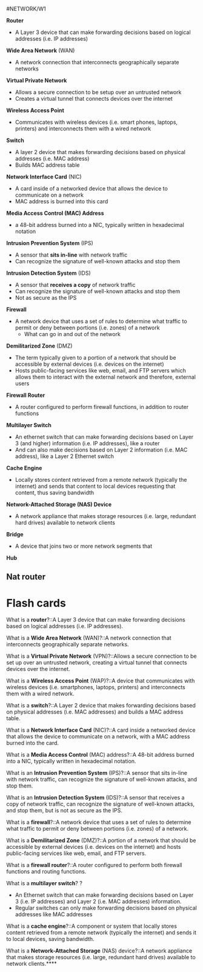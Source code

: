 #NETWORK/W1

**Router**
- A Layer 3 device that can make forwarding decisions based on logical addresses (i.e. IP addresses)

**Wide Area Network** (WAN)
- A network connection that interconnects geographically separate networks

**Virtual Private Network**
- Allows a secure connection to be setup over an untrusted network
- Creates a virtual tunnel that connects devices over the internet

**Wireless Access Point**
- Communicates with wireless devices (i.e. smart phones, laptops, printers) and interconnects them with a wired network

**Switch**
- A layer 2 device that makes forwarding decisions based on physical addresses (i.e. MAC address)
- Builds MAC address table 

**Network Interface Card** (NIC)
- A card inside of a networked device that allows the device to communicate on a network
- MAC address is burned into this card

**Media Access Control (MAC) Address**
- a 48-bit address burned into a NIC, typically written in hexadecimal notation

**Intrusion Prevention System** (IPS)
- A sensor that **sits in-line** with network traffic
- Can recognize the signature of well-known attacks and stop them

**Intrusion Detection System** (IDS)
- A sensor that **receives a copy** of network traffic
- Can recognize the signature of well-known attacks and stop them
- Not as secure as the IPS

**Firewall**
- A network device that uses a set of rules to determine what traffic to permit or deny between portions (i.e. zones) of a network
	- What can go in and out of the network

**Demilitarized Zone** (DMZ)
- The term typically given to a portion of a network that should be accessible by external devices (i.e. devices on the internet)
- Hosts public-facing services like web, email, and FTP servers which allows them to interact with the external network and therefore, external users

**Firewall Router**
- A router configured to perform firewall functions, in addition to router functions

**Multilayer Switch**
- An ethernet switch that can make forwarding decisions based on Layer 3 (and higher) information (i.e. IP addresses), like a router 
- And can also make decisions based on Layer 2 information (i.e. MAC address), like a Layer 2 Ethernet switch

**Cache Engine**
- Locally stores content retrieved from a remote network (typically the internet) and sends that content to local devices requesting that content, thus saving bandwidth

**Network-Attached Storage (NAS) Device**
- A network appliance that makes storage resources (i.e. large, redundant hard drives) available to network clients

**Bridge**
- A device that joins two or more network segments that 

**Hub**

**Nat router**
- 

# Flash cards

What is a **router**?::A Layer 3 device that can make forwarding decisions based on logical addresses (i.e. IP addresses).
<!--SR:!2024-10-14,12,230-->

What is a **Wide Area Network** (WAN)?::A network connection that interconnects geographically separate networks.
<!--SR:!2024-10-11,2,170-->

What is a **Virtual Private Network** (VPN)?::Allows a secure connection to be set up over an untrusted network, creating a virtual tunnel that connects devices over the internet.
<!--SR:!2024-10-10,1,130-->

What is a **Wireless Access Point** (WAP)?::A device that communicates with wireless devices (i.e. smartphones, laptops, printers) and interconnects them with a wired network.
<!--SR:!2024-10-06,4,210-->

What is a **switch**?::A Layer 2 device that makes forwarding decisions based on physical addresses (i.e. MAC addresses) and builds a MAC address table.
<!--SR:!2024-10-14,12,230-->

What is a **Network Interface Card** (NIC)?::A card inside a networked device that allows the device to communicate on a network, with a MAC address burned into the card.
<!--SR:!2024-10-06,2,190-->

What is a **Media Access Control** (MAC) address?::A 48-bit address burned into a NIC, typically written in hexadecimal notation.
<!--SR:!2024-10-15,6,210-->

What is an **Intrusion Prevention System** (IPS)?::A sensor that sits in-line with network traffic, can recognize the signature of well-known attacks, and stop them.
<!--SR:!2024-10-19,10,210-->

What is an **Intrusion Detection System** (IDS)?::A sensor that receives a copy of network traffic, can recognize the signature of well-known attacks, and stop them, but is not as secure as the IPS.
<!--SR:!2024-10-06,4,210-->

What is a **firewall**?::A network device that uses a set of rules to determine what traffic to permit or deny between portions (i.e. zones) of a network.
<!--SR:!2024-10-05,1,170-->

What is a **Demilitarized Zone** (DMZ)?::A portion of a network that should be accessible by external devices (i.e. devices on the internet) and hosts public-facing services like web, email, and FTP servers.
<!--SR:!2024-10-11,2,170-->

What is a **firewall router**?::A router configured to perform both firewall functions and routing functions.
<!--SR:!2024-10-29,20,250-->

What is a **multilayer switch**?
?
- An Ethernet switch that can make forwarding decisions based on Layer 3 (i.e. IP addresses) and Layer 2 (i.e. MAC addresses) information. 
- Regular switches can only make forwarding decisions based on physical addresses like MAC addresses
<!--SR:!2024-10-19,10,210-->

What is a **cache engine**?::A component or system that locally stores content retrieved from a remote network (typically the internet) and sends it to local devices, saving bandwidth.
<!--SR:!2024-10-05,1,150-->

What is a **Network-Attached Storage** (NAS) device?::A network appliance that makes storage resources (i.e. large, redundant hard drives) available to network clients.****
<!--SR:!2024-10-14,12,230-->